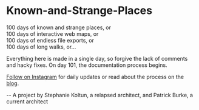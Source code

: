 # Known-and-Strange-Places
100 days of known and strange places, or  
100 days of interactive web maps, or  
100 days of endless file exports, or  
100 days of long walks, or...

Everything here is made in a single day, so forgive the lack of comments and hacky fixes. On day 101, the documentation process begins.

[Follow on Instagram](https://www.instagram.com/knownandstrangeplaces/) for daily updates or read about the process on the [blog](http://anotheridea.co/category/projects/known-and-strange-places/).

-- A project by Stephanie Koltun, a relapsed architect, and Patrick Burke, a current architect
